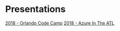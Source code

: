 # Presentations
<a href="https://github.com/imseandavis/Presentations/tree/master/2018/OrlandoCodeCamp">2018 - Orlando Code Camp</a>
<a href="https://github.com/imseandavis/Presentations/tree/master/2018/AzureInTheATL">2018 - Azure In The ATL</a>
